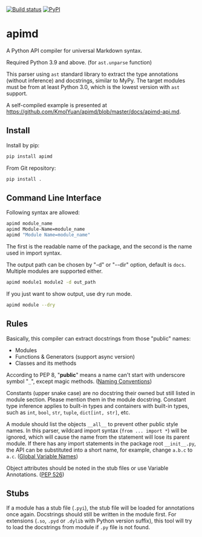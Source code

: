 [![Build status](https://img.shields.io/travis/KmolYuan/apimd.svg?logo=travis)](https://travis-ci.org/KmolYuan/apimd)
[![PyPI](https://img.shields.io/pypi/v/apimd.svg)](https://pypi.org/project/apimd/)

# apimd

A Python API compiler for universal Markdown syntax.

Required Python 3.9 and above. (for `ast.unparse` function)

This parser using `ast` standard library to extract the type annotations (without inference) and docstrings, similar to MyPy.
The target modules must be from at least Python 3.0, which is the lowest version with `ast` support.

A self-compiled example is presented at <https://github.com/KmolYuan/apimd/blob/master/docs/apimd-api.md>.

## Install

Install by pip:

```bash
pip install apimd
```

From Git repository:

```bash
pip install .
```

## Command Line Interface

Following syntax are allowed:

```bash
apimd module_name
apimd Module-Name=module_name
apimd "Module Name=module_name"
```

The first is the readable name of the package,
and the second is the name used in import syntax.

The output path can be chosen by "-d" or "--dir" option, default is `docs`.
Multiple modules are supported either.

```bash
apimd module1 module2 -d out_path
```

If you just want to show output, use dry run mode.

```bash
apimd module --dry
```

## Rules

Basically, this compiler can extract docstrings from those "public" names:

+ Modules
+ Functions & Generators (support async version)
+ Classes and its methods

According to PEP 8, "**public**" means a name can't start with underscore symbol "`_`",
except magic methods. ([Naming Conventions])

Constants (upper snake case) are no docstring their owned but still listed in module section.
Please mention them in the module docstring.
Constant type inference applies to built-in types and containers with built-in types,
such as `int`, `bool`, `str`, `tuple`, `dict[int, str]`, etc.

A module should list the objects `__all__` to prevent other public style names.
In this parser, wildcard import syntax (`from ... import *`) will be ignored,
which will cause the name from the statement will lose its parent module.
If there has any import statements in the package root `__init__.py`,
the API can be substituted into a short name, for example, change `a.b.c` to `a.c`.
([Global Variable Names])

Object attributes should be noted in the stub files or use Variable Annotations. ([PEP 526])

[Naming Conventions]: https://www.python.org/dev/peps/pep-0008/#naming-conventions
[Global Variable Names]: https://www.python.org/dev/peps/pep-0008/#global-variable-names
[PEP 526]: https://www.python.org/dev/peps/pep-0526/

## Stubs

If a module has a stub file (`.pyi`), the stub file will be loaded for annotations once again.
Docstrings should still be written in the module first.
For extensions (`.so`, `.pyd` or `.dylib` with Python version suffix), this tool will try to load the docstrings from module
if `.py` file is not found.
